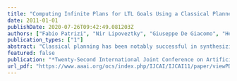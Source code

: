 ```yaml
---
title: "Computing Infinite Plans for LTL Goals Using a Classical Planner"
date: 2011-01-01
publishDate: 2020-07-26T09:42:49.081203Z
authors: ["Fabio Patrizi", "Nir Lipoveztky", "Giuseppe De Giacomo", "Hector Geffner"]
publication_types: ["1"]
abstract: "Classical planning has been notably successful in synthesizing finite plans to achieve states where propositional goals hold. In the last few years, classical planning has also been extended to incorporate temporally extended goals, expressed in temporal logics such as LTL, to impose restrictions on the state sequences generated by finite plans. In this work, we take the next step and consider the computation of infinite plans for achieving arbitrary LTL goals. We show that infinite plans can also be obtained efficiently by calling a classical planner once over a classical planning encoding that represents and extends the composition of the planning domain and the Buchi automaton representing the goal. This compilation scheme has been implemented and a number of experiments are reported."
featured: false
publication: "*Twenty-Second International Joint Conference on Artificial Intelligence*"
url_pdf: "https://www.aaai.org/ocs/index.php/IJCAI/IJCAI11/paper/viewPDFInterstitial/3217/3798"
---
```


